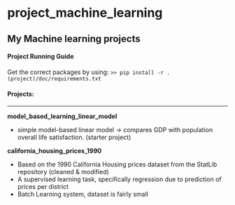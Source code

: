 # project_machine_learning
## My Machine learning projects

#### Project Running Guide

Get the correct packages by using:
`>> pip install -r .(project)/doc/requirements.txt `

#### Projects:
---

__model_based_learning_linear_model__ 
- simple model-based linear model -> compares GDP with population overall life satisfaction. (starter project)

__california_housing_prices_1990__ 
- Based on the 1990 California Housing prices dataset from the StatLib repository (cleaned & modified)
- A supervised learning task, specifically regression due to prediction of prices per district
- Batch Learning system, dataset is fairly small
